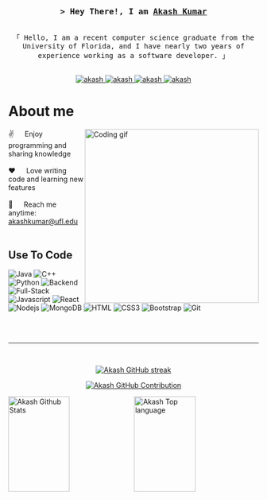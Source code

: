 
<!-- Intro  -->
<h3 align="center">
        <samp>&gt; Hey There!, I am
                <b><a target="_blank" href="https://akashkumar.tech">Akash Kumar</a></b>
        </samp>
</h3>


<p align="center"> 
  <samp>
    <br>
    「 Hello, I am a recent computer science graduate from the University of Florida, and I have nearly two years of experience working as a software developer. 」
    <br>
    <br>
  </samp>
</p>

<p align="center">
 <a href="https://akashk-portfolio.netlify.app/" target="blank">
  <img src="https://img.shields.io/badge/Website-DC143C?style=for-the-badge&logo=medium&logoColor=white" alt="akash" />
 </a>
 <a href="https://linkedin.com/in/akash-kumar916" target="_blank">
  <img src="https://img.shields.io/badge/LinkedIn-0077B5?style=for-the-badge&logo=linkedin&logoColor=white" alt="akash"/>
 </a>
  <a href="https://leetcode.com/akash_kumar916/" target="_blank">
  <img src="https://img.shields.io/badge/Leetcode-grey?style=for-the-badge&logo=leetcode&logoColor=orange" alt="akash"/>
 </a>

 <a href="https://medium.com/@akash-kumar916" target="_blank">
  <img src="https://img.shields.io/badge/Medium-white?style=for-the-badge&logo=medium&logoColor=black" alt="akash"/>
 </a>

</p>


<!-- About Section -->
 # About me
 
<p>
 <img align="right" width="350" src="/assets/programmer.gif" alt="Coding gif" />
  
 ✌️ &emsp; Enjoy programming and sharing knowledge <br/><br/>
 ❤️ &emsp; Love writing code and learning new features<br/><br/>
 📧 &emsp; Reach me anytime: akashkumar@ufl.edu<br/><br/>


</p>


## Use To Code
![Java](https://img.shields.io/badge/Java-F0DB4F?style=for-the-badge&labelColor=black&logo=java&logoColor=grey)
![C++](https://img.shields.io/badge/C++-black?style=for-the-badge&labelColor=black&logo=c++&logoColor=F0DB4F)
![Python](https://img.shields.io/badge/Python-green?style=for-the-badge&labelColor=black&logo=python&logoColor=F0DB4F)
![Backend](https://img.shields.io/badge/Backend-sky?style=for-the-badge&labelColor=black&logo=backend&logoColor=F0DB4F)
![Full-Stack](https://img.shields.io/badge/Full-stack-blue?style=for-the-badge&labelColor=black&logo=fullstack&logoColor=F0DB4F)
![Javascript](https://img.shields.io/badge/Javascript-F0DB4F?style=for-the-badge&labelColor=black&logo=javascript&logoColor=F0DB4F)
![React](https://img.shields.io/badge/-React-61DBFB?style=for-the-badge&labelColor=black&logo=react&logoColor=61DBFB)
![Nodejs](https://img.shields.io/badge/Nodejs-3C873A?style=for-the-badge&labelColor=black&logo=node.js&logoColor=3C873A)
![MongoDB](https://img.shields.io/badge/MongoDB-4EA94B?style=for-the-badge&logo=mongodb&logoColor=white)
![HTML](https://img.shields.io/badge/HTML5-E34F26?style=for-the-badge&logo=html5&logoColor=white)
![CSS3](https://img.shields.io/badge/CSS3-1572B6?style=for-the-badge&logo=css3&logoColor=white)
![Bootstrap](https://img.shields.io/badge/Bootstrap-563D7C?style=for-the-badge&logo=bootstrap&logoColor=white)
![Git](https://img.shields.io/badge/Git-F05032?style=for-the-badge&logo=git&logoColor=white)

<br/>


<br/>
<hr/>
<br/>

<p align="center">
  <a href="https://github.com/akashkumar916">
    <img src="https://github-readme-streak-stats.herokuapp.com/?user=akashkumar916&theme=radical&border=7F3FBF&background=0D1117" alt="Akash GitHub streak"/>
  </a>
</p>

<p align="center">
  <a href="https://github.com/akashkumar916">
    <img src="https://github-profile-summary-cards.vercel.app/api/cards/profile-details?username=akashkumar916&theme=radical" alt="Akash GitHub Contribution"/>
  </a>
</p>

<a> 
    <a href="https://github.com/akahskumar916"><img alt="Akash Github Stats" src="https://denvercoder1-github-readme-stats.vercel.app/api?username=akashkumar916&show_icons=true&count_private=true&theme=react&border_color=7F3FBF&bg_color=0D1117&title_color=F85D7F&icon_color=F8D866" height="192px" width="49.5%"/></a>
  <a href="https://github.com/akashkumar916"><img alt="Akash Top language" src="https://denvercoder1-github-readme-stats.vercel.app/api/top-langs/?username=akashkumar916&langs_count=8&layout=compact&theme=react&border_color=7F3FBF&bg_color=0D1117&title_color=F85D7F&icon_color=F8D866" height="192px" width="49.5%"/></a>
  <br/>
</a>

